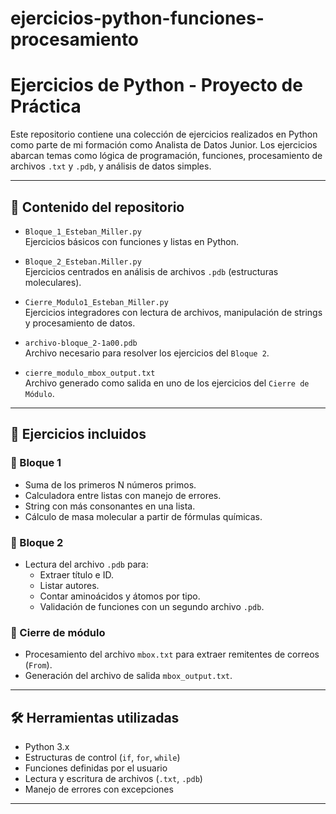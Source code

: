 # ejercicios-python-funciones-procesamiento
# Ejercicios de Python - Proyecto de Práctica

Este repositorio contiene una colección de ejercicios realizados en Python como parte de mi formación como Analista de Datos Junior. Los ejercicios abarcan temas como lógica de programación, funciones, procesamiento de archivos `.txt` y `.pdb`, y análisis de datos simples.

---

## 📂 Contenido del repositorio

- `Bloque_1_Esteban_Miller.py`  
  Ejercicios básicos con funciones y listas en Python.

- `Bloque_2_Esteban.Miller.py`  
  Ejercicios centrados en análisis de archivos `.pdb` (estructuras moleculares).

- `Cierre_Modulo1_Esteban_Miller.py`  
  Ejercicios integradores con lectura de archivos, manipulación de strings y procesamiento de datos.

- `archivo-bloque_2-1a00.pdb`  
  Archivo necesario para resolver los ejercicios del `Bloque 2`.

- `cierre_modulo_mbox_output.txt`  
  Archivo generado como salida en uno de los ejercicios del `Cierre de Módulo`.

---

## 🧠 Ejercicios incluidos

### 🔹 Bloque 1
- Suma de los primeros N números primos.
- Calculadora entre listas con manejo de errores.
- String con más consonantes en una lista.
- Cálculo de masa molecular a partir de fórmulas químicas.

### 🔹 Bloque 2
- Lectura del archivo `.pdb` para:
  - Extraer título e ID.
  - Listar autores.
  - Contar aminoácidos y átomos por tipo.
  - Validación de funciones con un segundo archivo `.pdb`.

### 🔹 Cierre de módulo
- Procesamiento del archivo `mbox.txt` para extraer remitentes de correos (`From`).
- Generación del archivo de salida `mbox_output.txt`.

---

## 🛠 Herramientas utilizadas

- Python 3.x
- Estructuras de control (`if`, `for`, `while`)
- Funciones definidas por el usuario
- Lectura y escritura de archivos (`.txt`, `.pdb`)
- Manejo de errores con excepciones

---
